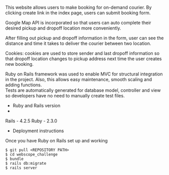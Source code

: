 
This website allows users to make booking for on-demand courier. By clicking create link in the index page, 
users can submit booking form.

Google Map API is incorporated so that users can auto complete their desired pickup and 
dropoff location more conveniently. 

After filling out pickup and dropoff information in the form, user can see the distance and time it takes to 
deliver the courier between two location. 

Cookies: cookies are used to store sender and last dropoff information 
so that dropoff location changes to pickup address next time the user creates new booking.

Ruby on Rails framework was used to enable MVC for structural integration in the project.
Also, this allows easy maintenance, smooth scaling and adding functions.  
Tests are automatically generated for database model, controller and view so developers have no need to
manually create test files. 

* Ruby and Rails version
* 
Rails - 4.2.5
Ruby - 2.3.0

* Deployment instructions

Once you have Ruby on Rails set up and working

``` 
$ git pull <REPOSITORY PATH>
$ cd webscope_challenge
$ bundle
$ rails db:migrate
$ rails server

```


